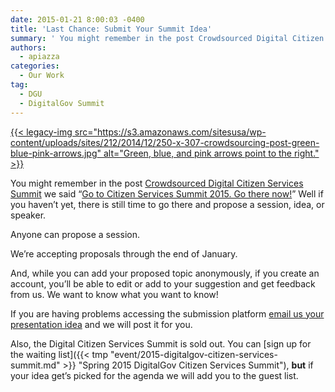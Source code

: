 ```yaml
---
date: 2015-01-21 8:00:03 -0400
title: 'Last Chance: Submit Your Summit Idea'
summary: ' You might remember in the post Crowdsourced Digital Citizen Services Summit we said &#8220;Go to Citizen Services Summit 2015. Go there now!&#8221; Well if you haven&#8217;t yet, there is still time to go there and propose a session, idea, or speaker. Anyone'
authors:
  - apiazza
categories:
  - Our Work
tag:
  - DGU
  - DigitalGov Summit
---
```


[{{< legacy-img src="https://s3.amazonaws.com/sitesusa/wp-content/uploads/sites/212/2014/12/250-x-307-crowdsourcing-post-green-blue-pink-arrows.jpg" alt="Green, blue, and pink arrows point to the right." >}}](https://s3.amazonaws.com/sitesusa/wp-content/uploads/sites/212/2014/12/250-x-307-crowdsourcing-post-green-blue-pink-arrows.jpg)

You might remember in the post [Crowdsourced Digital Citizen Services Summit](https://www.WHATEVER/2014/12/15/crowdsourced-digital-citizen-services-summit/ "Crowdsourced Digital Citizen Services Summit") we said &#8220;[Go to Citizen Services Summit 2015. Go there now!](https://crowdhall.com/h/299/)&#8221; Well if you haven&#8217;t yet, there is still time to go there and propose a session, idea, or speaker.

Anyone can propose a session.

We’re accepting proposals through the end of January.

And, while you can add your proposed topic anonymously, if you create an account, you’ll be able to edit or add to your suggestion and get feedback from us. We want to know what you want to know!

If you are having problems accessing the submission platform <a href="mailto:digitalgov@gsa.gov?subject=Summit+Presentation+Idea" target="_blank">email us your presentation idea</a> and we will post it for you.

Also, the Digital Citizen Services Summit is sold out. You can [sign up for the waiting list]({{< tmp "event/2015-digitalgov-citizen-services-summit.md" >}} "Spring 2015 DigitalGov Citizen Services Summit"), **but** if your idea get&#8217;s picked for the agenda we will add you to the guest list.